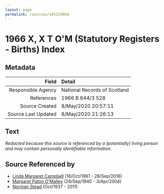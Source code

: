 ```yaml
---
layout: page
permalink: /sources/s85229694
---
```


# 1966 X, X T O'M (Statutory Registers - Births) Index

## Metadata
Field | Detail
---:|:---
Responsible Agency | National Records of Scotland
References | 1966 B 644/3 528
Source Created | 8/May/2020 20:57:11
Source Last Updated | 8/May/2020 21:26:13

## Text

_Redacted because this source is referenced by a (potentially) living person and may contain personally identifiable information._

## Source Referenced by

* [Linda Margaret Campbell](../people/@76650284@-linda-margaret-campbell-b1961-10-16-d2016-9-28.md) (16/Oct/1961 - 28/Sep/2016)
* [Margaret Paton O'Malley](../people/@46723082@-margaret-paton-o'malley-b1940-9-26-d2004-4-3.md) (26/Sep/1940 - 3/Apr/2004)
* [Norman Stead](../people/@69808462@-norman-stead-b1937-10-d2011.md) (Oct/1937 - 2011)
